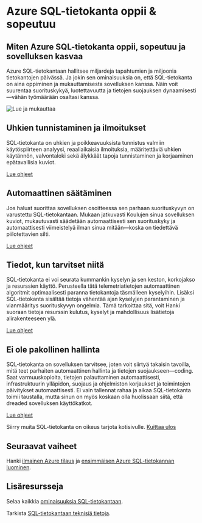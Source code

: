 <properties
   pageTitle="Azure SQL-tietokanta oppii ja sopeutuu"
   description="Lisätietoja SQL-tietokantaan oppii ja sopeutuu"
   keywords=""
   services="sql-database"
   documentationCenter=""
   authors="CarlRabeler"
   manager="jhubbard"
   editor=""/>

<tags
   ms.service="sql-database"
   ms.devlang="NA"
   ms.topic="article"
   ms.tgt_pltfrm="NA"
   ms.workload="data-management"
   ms.date="10/13/2016"
   ms.author="carlrab"/>

# <a name="azure-sql-database-learns-amp-adapts"></a>Azure SQL-tietokanta oppii &amp; sopeutuu


## <a name="how-azure-sql-database-learns-adapts-and-grows-with-your-application"></a>Miten Azure SQL-tietokanta oppii, sopeutuu ja sovelluksen kasvaa

Azure SQL-tietokantaan hallitsee miljardeja tapahtumien ja miljoonia tietokantojen päivässä. Ja jokin sen ominaisuuksia on, että SQL-tietokanta on aina oppiminen ja mukauttamisesta sovelluksen kanssa. Näin voit suurentaa suorituskykyä, luotettavuutta ja tietojen suojauksen dynaamisesti&mdash;vähän työmäärään osaltasi kanssa.

![Lue ja mukauttaa](./media/sql-database-learn-and-adapt/sql-database-learn-and-adapt.png)

## <a name="threat-detection-and-alerts"></a>Uhkien tunnistaminen ja ilmoitukset  
SQL-tietokanta on uhkien ja poikkeavuuksista tunnistus valmiin käytöspiirteen analyysi, reaaliaikaisia ilmoituksia, määritettäviä uhkien käytännön, valvontaloki sekä älykkäät tapoja tunnistaminen ja korjaaminen epätavallisia kuviot.

[Lue ohjeet](sql-database-threat-detection-get-started.md)

## <a name="automatic-tuning"></a>Automaattinen säätäminen
Jos haluat suorittaa sovelluksen osoitteessa sen parhaan suorituskyvyn on varustettu SQL-tietokantaan. Mukaan jatkuvasti Koulujen sinua sovelluksen kuviot, mukautuvasti säädetään automaattisesti sen suorituskyky ja automaattisesti viimeistelyä ilman sinua mitään&mdash;koska on tiedettävä piilotettavien silti.


[Lue ohjeet](http://go.microsoft.com/fwlink/?LinkID=787566)

## <a name="insights-when-you-need-them"></a>Tiedot, kun tarvitset niitä
SQL-tietokanta ei voi seurata kummankin kyselyn ja sen keston, korkojakso ja resurssien käyttö. Perusteella tätä telemetriatietojen automaattinen algoritmit optimaalisesti paranna tietokantoja täsmälleen kyselyihin. Lisäksi SQL-tietokanta sisältää tietoja vähentää ajan kyselyjen parantaminen ja vianmääritys suorituskyvyn ongelmia. Tämä tarkoittaa sitä, voit Hanki suoraan tietoja resurssin kulutus, kyselyt ja mahdollisuus lisätietoja alirakenteeseen ylä.

[Lue ohjeet](http://go.microsoft.com/fwlink/?LinkID=787567)

## <a name="no-administration-required"></a>Ei ole pakollinen hallinta
SQL-tietokanta on sovelluksen tarvitsee, joten voit siirtyä takaisin tavoilla, mitä teet parhaiten automaattinen hallinta ja tietojen suojaukseen&mdash;coding. Saat varmuuskopioita, tietojen palauttaminen automaattisesti, infrastruktuurin ylläpidon, suojaus ja ohjelmiston korjaukset ja toimintojen päivitykset automaattisesti. Ei vain tallennat rahaa ja aikaa SQL-tietokanta toimii taustalla, mutta sinun on myös koskaan olla huolissaan siitä, että dreaded sovelluksen käyttökatkot.

[Lue ohjeet](http://go.microsoft.com/fwlink/?LinkID=787568)

Siirry muita SQL-tietokanta on oikeus tarjota kotisivulle.
[Kuittaa ulos](https://azure.microsoft.com/services/sql-database/) 

## <a name="next-steps"></a>Seuraavat vaiheet

Hanki [ilmainen Azure tilaus](https://azure.microsoft.com/get-started/) ja [ensimmäisen Azure SQL-tietokannan luominen](sql-database-get-started.md).

## <a name="additional-resources"></a>Lisäresursseja

Selaa kaikkia [ominaisuuksia SQL-tietokantaan](https://azure.microsoft.com/services/sql-database/).
 
Tarkista [SQL-tietokantaan teknisiä tietoja](sql-database-technical-overview.md).

